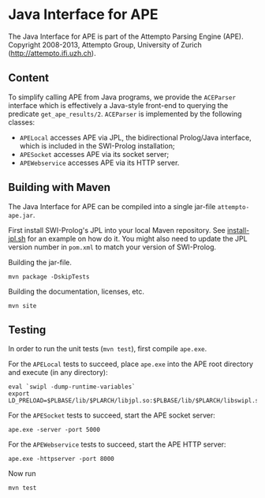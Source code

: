 Java Interface for APE
======================

The Java Interface for APE is part of the Attempto Parsing Engine (APE).
Copyright 2008-2013, Attempto Group, University of Zurich (http://attempto.ifi.uzh.ch).


Content
-------

To simplify calling APE from Java programs, we provide the `ACEParser` interface which
is effectively a Java-style front-end to querying the predicate `get_ape_results/2`.
`ACEParser` is implemented by the following classes:

  - `APELocal` accesses APE via JPL, the bidirectional Prolog/Java interface, which is included in the SWI-Prolog installation;
  - `APESocket` accesses APE via its socket server;
  - `APEWebservice` accesses APE via its HTTP server.


Building with Maven
-------------------

The Java Interface for APE can be compiled into a single jar-file `attempto-ape.jar`.

First install SWI-Prolog's JPL into your local Maven repository.
See [install-jpl.sh](install-jpl.sh) for an example on how do it.
You might also need to update the JPL version number in `pom.xml` to match your version
of SWI-Prolog.

Building the jar-file.

	mvn package -DskipTests

Building the documentation, licenses, etc.

	mvn site


Testing
-------

In order to run the unit tests (`mvn test`), first compile `ape.exe`.

For the `APELocal` tests to succeed, place `ape.exe` into the APE root directory
and execute (in any directory):

	eval `swipl -dump-runtime-variables`
	export LD_PRELOAD=$PLBASE/lib/$PLARCH/libjpl.so:$PLBASE/lib/$PLARCH/libswipl.so

For the `APESocket` tests to succeed, start the APE socket server:

	ape.exe -server -port 5000

For the `APEWebservice` tests to succeed, start the APE HTTP server:

	ape.exe -httpserver -port 8000

Now run

	mvn test
